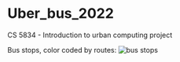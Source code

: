 # Uber_bus_2022
CS 5834 - Introduction to urban computing project


Bus stops, color coded by routes:
![bus stops]([https://imgur.com/a/fYxy3Kv](https://i.imgur.com/Uh3q8OD.jpeg))
